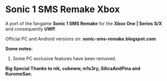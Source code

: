 # Sonic 1 SMS Remake Xbox

A port of the fangame **Sonic 1 SMS Remake** for the **Xbox One | Series S/X** and consequently **UWP**.

Official PC and Android versions on: **sonic-sms-remake.blogspot.com**

**Some notes:**

1. Some PC exclusive features have been removed.

**Big Special Thanks to nik, cubeww, m1s3ry, SilicaAndPina and KuromeSan.**
